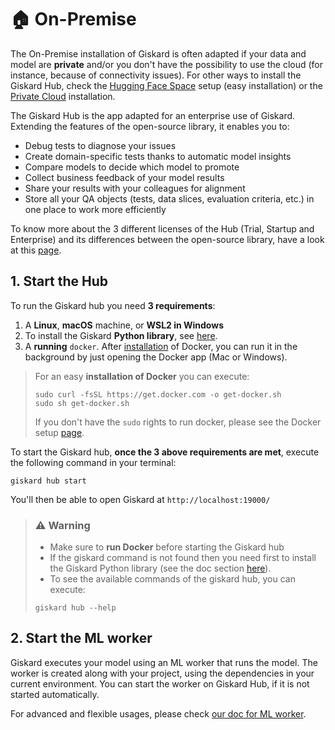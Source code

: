 # 🏠 On-Premise

The On-Premise installation of Giskard is often adapted if your data and model are **private** and/or you don't have the possibility to use the cloud (for instance, because of connectivity issues). For other ways to install the Giskard Hub, check the [Hugging Face Space](../install_hfs/index.md) setup (easy installation) or the [Private Cloud](../install_on_prem/index.md) installation.

The Giskard Hub is the app adapted for an enterprise use of Giskard. Extending the features of the open-source library, it enables you to:

* Debug tests to diagnose your issues
* Create domain-specific tests thanks to automatic model insights
* Compare models to decide which model to promote
* Collect business feedback of your model results
* Share your results with your colleagues for alignment
* Store all your QA objects (tests, data slices, evaluation criteria, etc.) in one place to work more efficiently

To know more about the 3 different licenses of the Hub (Trial, Startup and Enterprise) and its differences between the open-source library, have a look at this [page](https://www.giskard.ai/pricing).

## 1. Start the Hub

To run the Giskard hub you need **3 requirements**:

1. A **Linux**, **macOS** machine, or **WSL2 in Windows**
2. To install the Giskard **Python library**, see [here](../../../open_source/installation_library/index.md).
3. A **running** ``docker``. After [installation](https://docs.docker.com/engine/install/debian/) of Docker, you can run it in the background by just opening the Docker app (Mac or Windows).

> For an easy **installation of Docker** you can execute:
> ```
> sudo curl -fsSL https://get.docker.com -o get-docker.sh
> sudo sh get-docker.sh
> ```
> If you don't have the `sudo` rights to run docker, please see the Docker setup [page](https://docs.docker.com/engine/install/linux-postinstall/).



To start the Giskard hub, **once the 3 above requirements are met**, execute the following command in your terminal:

```
giskard hub start
```

You'll then be able to open Giskard at `http://localhost:19000/`

> ### ⚠️ Warning
> - Make sure to **run Docker** before starting the Giskard hub
> - If the giskard command is not found then you need first to install the Giskard Python library (see the doc section [here](../../../open_source/installation_library/index.md)).
> - To see the available commands of the giskard hub, you can execute:
> ```
> giskard hub --help
> ```

## 2. Start the ML worker

Giskard executes your model using an ML worker that runs the model. The worker is created along with your project, using the dependencies in your current environment. You can start the worker on Giskard Hub, if it is not started automatically.

For advanced and flexible usages, please check [our doc for ML worker](../../mlworker/index.md).
